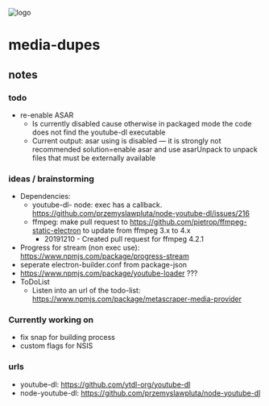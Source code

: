 ![logo](https://raw.githubusercontent.com/yafp/media-dupes/master/.github/images/logo/128x128.png)

# media-dupes
## notes

### todo
* re-enable ASAR
  * Is currently disabled cause otherwise in packaged mode the code does not find the youtube-dl executable
  * Current output: asar using is disabled — it is strongly not recommended  solution=enable asar and use asarUnpack to unpack files that must be externally available

### ideas / brainstorming
* Dependencies:
  * youtube-dl- node: exec has a callback. https://github.com/przemyslawpluta/node-youtube-dl/issues/216
  * ffmpeg: make pull request to https://github.com/pietrop/ffmpeg-static-electron to update from ffmpeg 3.x to 4.x
    * 20191210 - Created pull request for ffmpeg 4.2.1
* Progress for stream (non exec use): https://www.npmjs.com/package/progress-stream
* seperate electron-builder.conf from package-json
* https://www.npmjs.com/package/youtube-loader ???
* ToDoList
  * Listen into an url of the todo-list: https://www.npmjs.com/package/metascraper-media-provider

### Currently working on

* fix snap for building process
* custom flags for NSIS


### urls
* youtube-dl: https://github.com/ytdl-org/youtube-dl
* node-youtube-dl: https://github.com/przemyslawpluta/node-youtube-dl
